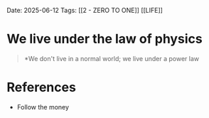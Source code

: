 Date: 2025-06-12
Tags: [[2 - ZERO TO ONE]] [[LIFE]] 

# We live under the law of physics

>*We don't live in a normal world; we live under a power law
# References 
- Follow the money